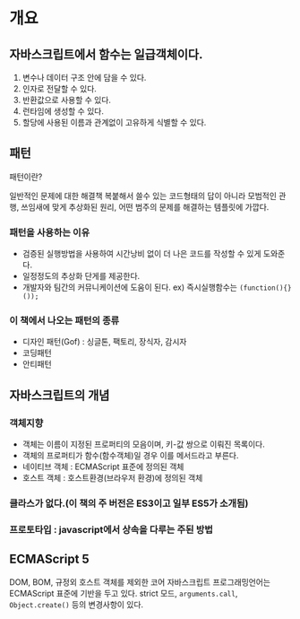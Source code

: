# 개요

## 자바스크립트에서 함수는 일급객체이다.
1. 변수나 데이터 구조 안에 담을 수 있다.
2. 인자로 전달할 수 있다.
3. 반환값으로 사용할 수 있다.
4. 런타임에 생성할 수 있다.
5. 할당에 사용된 이름과 관계없이 고유하게 식별할 수 있다.

## 패턴
>
패턴이란?
>
>
일반적인 문제에 대한 해결책
복붙해서 쓸수 있는 코드형태의 답이 아니라 모범적인 관행, 쓰임새에 맞게 추상화된 원리,
어떤 범주의 문제를 해결하는 템플릿에 가깝다.
>
>

### 패턴을 사용하는 이유
* 검증된 실행방법을 사용하여 시간낭비 없이 더 나은 코드를 작성할 수 있게 도와준다.
* 일정정도의 추상화 단게를 제공한다.
* 개발자와 팀간의 커뮤니케이션에 도움이 된다.
   ex) 즉시실행함수는 `(function(){}());`

### 이 책에서 나오는 패턴의 종류
* 디자인 패턴(Gof) : 싱글톤, 팩토리, 장식자, 감시자
* 코딩패턴
* 안티패턴

## 자바스크립트의 개념

### 객체지향
* 객체는 이름이 지정된 프로퍼티의 모음이며, 키-값 쌍으로 이뤄진 목록이다.
* 객체의 프로퍼티가 함수(함수객체)일 경우 이를 메서드라고 부른다.
* 네이티브 객체 : ECMAScript 표준에 정의된 객체
* 호스트 객체 : 호스트환경(브라우저 환경)에 정의된 객체

### 클라스가 없다.(이 책의 주 버전은 ES3이고 일부 ES5가 소개됨)

### 프로토타입 : javascript에서 상속을 다루는 주된 방법

## ECMAScript 5
>
>
DOM, BOM, 규정외 호스트 객체를 제외한 코어 자바스크립트 프로그래밍언어는 ECMAScript 표준에 기반을 두고 있다.
strict 모드, `arguments.call`, `Object.create()` 등의 변경사항이 있다.
>
>
